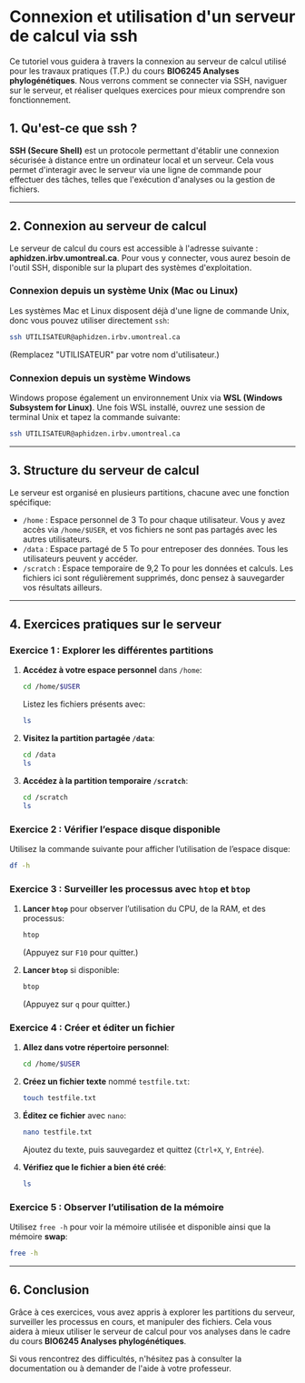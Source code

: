 # Connexion et utilisation d'un serveur de calcul via ssh

Ce tutoriel vous guidera à travers la connexion au serveur de calcul utilisé pour les travaux 
pratiques (T.P.) du cours **BIO6245 Analyses phylogénétiques**. Nous verrons comment se connecter 
via SSH, naviguer sur le serveur, et réaliser quelques exercices pour mieux comprendre son 
fonctionnement.

## 1. Qu'est-ce que ssh ?

**SSH (Secure Shell)** est un protocole permettant d'établir une connexion sécurisée à distance 
entre un ordinateur local et un serveur. Cela vous permet d'interagir avec le serveur via une 
ligne de commande pour effectuer des tâches, telles que l'exécution d'analyses ou la gestion de 
fichiers.

---

## 2. Connexion au serveur de calcul

Le serveur de calcul du cours est accessible à l'adresse suivante : **aphidzen.irbv.umontreal.ca**. Pour vous y connecter, vous aurez besoin de l'outil SSH, disponible sur la plupart des systèmes d'exploitation.

### Connexion depuis un système Unix (Mac ou Linux)

Les systèmes Mac et Linux disposent déjà d'une ligne de commande Unix, donc vous pouvez utiliser 
directement `ssh`:  
```bash
ssh UTILISATEUR@aphidzen.irbv.umontreal.ca
```

(Remplacez "UTILISATEUR" par votre nom d'utilisateur.)

### Connexion depuis un système Windows

Windows propose également un environnement Unix via **WSL (Windows Subsystem for Linux)**. Une 
fois WSL installé, ouvrez une session de terminal Unix et tapez la commande suivante:  
```bash
ssh UTILISATEUR@aphidzen.irbv.umontreal.ca
```

---

## 3. Structure du serveur de calcul

Le serveur est organisé en plusieurs partitions, chacune avec une fonction spécifique:  
- `/home` : Espace personnel de 3 To pour chaque utilisateur. Vous y avez accès via `/home/$USER`, 
et vos fichiers ne sont pas partagés avec les autres utilisateurs.  
- `/data` : Espace partagé de 5 To pour entreposer des données. Tous les utilisateurs peuvent y 
accéder.  
- `/scratch` : Espace temporaire de 9,2 To pour les données et calculs. Les fichiers ici sont 
régulièrement supprimés, donc pensez à sauvegarder vos résultats ailleurs.  

---

## 4. Exercices pratiques sur le serveur

### Exercice 1 : Explorer les différentes partitions

1. **Accédez à votre espace personnel** dans `/home`:  
   ```bash
   cd /home/$USER
   ```

   Listez les fichiers présents avec:  
   ```bash
   ls
   ```

2. **Visitez la partition partagée `/data`**:  
   ```bash
   cd /data
   ls
   ```

3. **Accédez à la partition temporaire `/scratch`**:  
   ```bash
   cd /scratch
   ls
   ```

### Exercice 2 : Vérifier l’espace disque disponible

Utilisez la commande suivante pour afficher l’utilisation de l’espace disque:  
```bash
df -h
```

### Exercice 3 : Surveiller les processus avec `htop` et `btop`

1. **Lancer `htop`** pour observer l’utilisation du CPU, de la RAM, et des processus:  
   ```bash
   htop
   ```
   (Appuyez sur `F10` pour quitter.)

2. **Lancer `btop`** si disponible:  
   ```bash
   btop
   ```

   (Appuyez sur `q` pour quitter.)

### Exercice 4 : Créer et éditer un fichier

1. **Allez dans votre répertoire personnel**:  
   ```bash
   cd /home/$USER
   ```

2. **Créez un fichier texte** nommé `testfile.txt`:  
   ```bash
   touch testfile.txt
   ```

3. **Éditez ce fichier** avec `nano`:  
   ```bash
   nano testfile.txt
   ```

   Ajoutez du texte, puis sauvegardez et quittez (`Ctrl+X`, `Y`, `Entrée`).

4. **Vérifiez que le fichier a bien été créé**:  
   ```bash
   ls
   ```

### Exercice 5 : Observer l’utilisation de la mémoire

Utilisez `free -h` pour voir la mémoire utilisée et disponible ainsi que la mémoire **swap**:  
```bash
free -h
```

---

## 6. Conclusion

Grâce à ces exercices, vous avez appris à explorer les partitions du serveur, surveiller les 
processus en cours, et manipuler des fichiers. Cela vous aidera à mieux utiliser le serveur de 
calcul pour vos analyses dans le cadre du cours **BIO6245 Analyses phylogénétiques**.

Si vous rencontrez des difficultés, n'hésitez pas à consulter la documentation ou à demander de 
l'aide à votre professeur.

